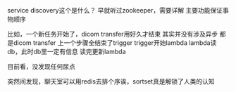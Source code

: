 service discovery这个是什么？
早就听过zookeeper，需要详解
主要功能保证事物顺序

比如，一个新任务开始了，dicom transfer用好久才结束
其实并没有涉及异步
都是dicom transfer
上一个步骤全结束了trigger
trigger开始lambda
lambda读db，此时db里一定有信息
读完更新lambda

目前看，没发现任何尿点

突然间发现，聊天室可以用redis去排个序诶，sortset真是解锁了人类的认知

